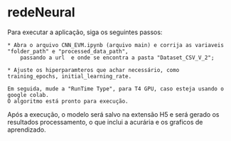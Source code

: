 # redeNeural
Para executar a aplicação, siga os seguintes passos:

	
	* Abra o arquivo CNN_EVM.ipynb (arquivo main) e corrija as variaveis "folder_path" e "processed_data_path", 
 		passando a url  e onde se encontra a pasta "Dataset_CSV_V_2";

	* Ajuste os hiperparamteros que achar necessário, como training_epochs, initial_learning_rate.

	Em seguida, mude a "RunTime Type", para T4 GPU, caso esteja usando o google colab.
 	O algoritmo está pronto para execução.

Após a execução, o modelo será salvo na extensão H5 e será gerado os resultados processamento, o que inclui
a acurária e os graficos de aprendizado.

	
